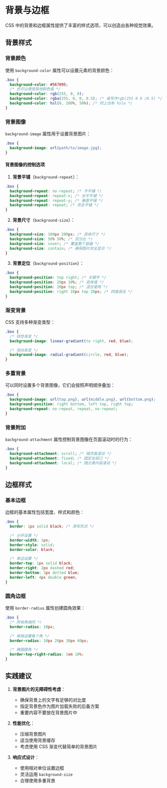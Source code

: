 # 背景与边框

CSS 中的背景和边框属性提供了丰富的样式选项，可以创造出各种视觉效果。

## 背景样式

### 背景颜色

使用 `background-color` 属性可以设置元素的背景颜色：

```css
.box {
  background-color: #567895;
  /* 也可以使用其他颜色值 */
  background-color: rgb(255, 0, 0);
  background-color: rgba(255, 0, 0, 0.5); /* 或写作rgb(255 0 0 /0.5) */
  background-color: hsl(0, 100%, 50%); /* 同上也有 hsla */
}
```

### 背景图像

`background-image` 属性用于设置背景图片：

```css
.box {
  background-image: url(path/to/image.jpg);
}
```

#### 背景图像的控制选项

1. **背景平铺**（`background-repeat`）：

```css
.box {
  background-repeat: no-repeat; /* 不平铺 */
  background-repeat: repeat-x; /* 水平平铺 */
  background-repeat: repeat-y; /* 垂直平铺 */
  background-repeat: repeat; /* 完全平铺 */
}
```

2. **背景尺寸**（`background-size`）：

```css
.box {
  background-size: 100px 200px; /* 具体尺寸 */
  background-size: 50% 50%; /* 百分比 */
  background-size: cover; /* 覆盖整个容器 */
  background-size: contain; /* 确保图片完全显示 */
}
```

3. **背景定位**（`background-position`）：

```css
.box {
  background-position: top right; /* 关键字 */
  background-position: 20px 10%; /* 具体值 */
  background-position: 20px top; /* 混合使用 */
  background-position: right 10px top 20px; /* 四值语法 */
}
```

### 渐变背景

CSS 支持多种渐变类型：

```css
.box {
  /* 线性渐变 */
  background-image: linear-gradient(to right, red, blue);

  /* 径向渐变 */
  background-image: radial-gradient(circle, red, blue);
}
```

### 多重背景

可以同时设置多个背景图像，它们会按照声明顺序叠加：

```css
.box {
  background-image: url(top.png), url(middle.png), url(bottom.png);
  background-position: right bottom, left top, right top;
  background-repeat: no-repeat, repeat, no-repeat;
}
```

### 背景附加

`background-attachment` 属性控制背景图像在页面滚动时的行为：

```css
.box {
  background-attachment: scroll; /* 随页面滚动 */
  background-attachment: fixed; /* 固定在视口 */
  background-attachment: local; /* 随元素内容滚动 */
}
```

## 边框样式

### 基本边框

边框的基本属性包括宽度、样式和颜色：

```css
.box {
  border: 1px solid black; /* 简写形式 */

  /* 分开设置 */
  border-width: 1px;
  border-style: solid;
  border-color: black;

  /* 单边设置 */
  border-top: 1px solid black;
  border-right: 2px dashed red;
  border-bottom: 3px dotted blue;
  border-left: 4px double green;
}
```

### 圆角边框

使用 `border-radius` 属性创建圆角效果：

```css
.box {
  /* 所有角相同 */
  border-radius: 10px;

  /* 单独设置每个角 */
  border-radius: 10px 20px 30px 40px;

  /* 椭圆圆角 */
  border-top-right-radius: 1em 10%;
}
```

## 实践建议

1. **背景图片的无障碍性考虑**：

   - 确保背景上的文字有足够的对比度
   - 指定背景色作为图片加载失败的后备方案
   - 重要内容不要放在背景图片中

2. **性能优化**：

   - 压缩背景图片
   - 适当使用背景缓存
   - 考虑使用 CSS 渐变代替简单的背景图片

3. **响应式设计**：
   - 使用相对单位设置边框
   - 灵活运用 `background-size`
   - 合理使用多重背景

